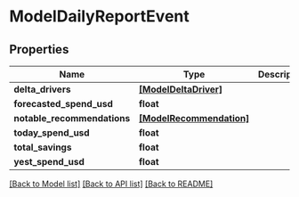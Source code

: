 # ModelDailyReportEvent

## Properties
Name | Type | Description | Notes
------------ | ------------- | ------------- | -------------
**delta_drivers** | [**[ModelDeltaDriver]**](ModelDeltaDriver.md) |  | [optional] 
**forecasted_spend_usd** | **float** |  | [optional] 
**notable_recommendations** | [**[ModelRecommendation]**](ModelRecommendation.md) |  | [optional] 
**today_spend_usd** | **float** |  | [optional] 
**total_savings** | **float** |  | [optional] 
**yest_spend_usd** | **float** |  | [optional] 

[[Back to Model list]](../README.md#documentation-for-models) [[Back to API list]](../README.md#documentation-for-api-endpoints) [[Back to README]](../README.md)


